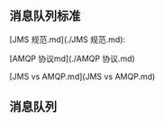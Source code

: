 ## 消息队列标准

[JMS 规范.md](./JMS 规范.md): 

[AMQP 协议md](./AMQP 协议.md)

[JMS vs AMQP.md](JMS vs AMQP.md)



## 消息队列


